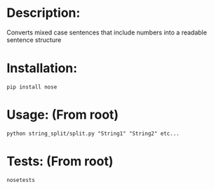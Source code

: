 # Description:
Converts mixed case sentences that include numbers into a readable sentence structure

# Installation:
```
pip install nose
```

# Usage: (From root)
```
python string_split/split.py "String1" "String2" etc...
```

# Tests: (From root)
```
nosetests
```
